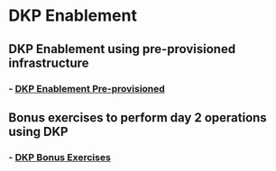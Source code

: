 # DKP Enablement

## DKP Enablement using pre-provisioned infrastructure
### - [DKP Enablement Pre-provisioned](dkp_2_install.md)

## Bonus exercises to perform day 2 operations using DKP
### - [DKP Bonus Exercises](dkp_bonus.md)
